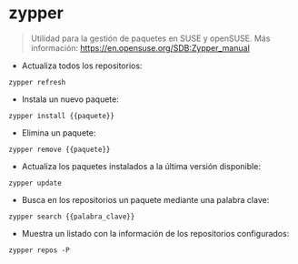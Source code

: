 # zypper

> Utilidad para la gestión de paquetes en SUSE y openSUSE.
> Más información: <https://en.opensuse.org/SDB:Zypper_manual>

- Actualiza todos los repositorios:

`zypper refresh`

- Instala un nuevo paquete:

`zypper install {{paquete}}`

- Elimina un paquete:

`zypper remove {{paquete}}`

- Actualiza los paquetes instalados a la última versión disponible:

`zypper update`

- Busca en los repositorios un paquete mediante una palabra clave:

`zypper search {{palabra_clave}}`

- Muestra un listado con la información de los repositorios configurados:

`zypper repos -P`
